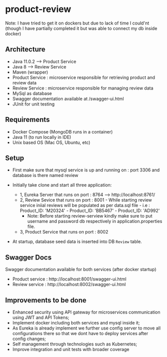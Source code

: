# product-review

Note: I have tried to get it on dockers but due to lack of time I could'nt (though I have partially completed it but was able to connect my db inside docker)

## Architecture
- Java 11.0.2 --> Product Service
- Java 8 --> Review Service
- Maven (wrapper)
- Product Service : microservice responsible for retrieving product and review data
- Review Service : microservice responsible for managing review data
- MySql as database
- Swagger documentation available at /swagger-ui.html
- JUnit for unit testing

## Requirements
 - Docker Compose (MongoDB runs in a container)
 - Java 11 (to run locally in IDE)
 - Unix based OS (Mac OS, Ubuntu, etc)



## Setup
 - First make sure that mysql service is up and running on : port 3306 and database is there named  review
 - Initially take clone and start all three application:
    - 1, Eureka Server that runs on port  : 8764 --> http://localhost:8761/
    - 2, Review Sevice that runs on port  : 8001
            - While starting review service iniial reviews will be populated as per data.sql file
            - i.e : Product_ID: 'M20324'
                  - Product_ID: 'BB5467'
                  - Product_ID: 'AD992'
        - Note:  Before starting review-serview kindly make sure to put username and password db respectively in application.properties file.
    - 3, Product Service that runs on port : 8002

 - At startup, database seed data is inserted into DB  ```Review``` table.


## Swagger Docs
Swagger documentation available for both services (after docker startup)
 - Product service : http://localhost:8001/swagger-ui.html
 - Review service  : http://localhost:8002/swagger-ui.html



## Improvements to be done
- Enhanced security using API gateway for microservices communication using JWT and API Tokens;
- Implement docker including both services and mysql inside it;
- As Eureka is already implement we further use config server to move all configurations there so that we dont have to deploy services after config changes;
- Self management through technologies such as Kubernetes;
- Improve integration and unit tests with broader coverage
